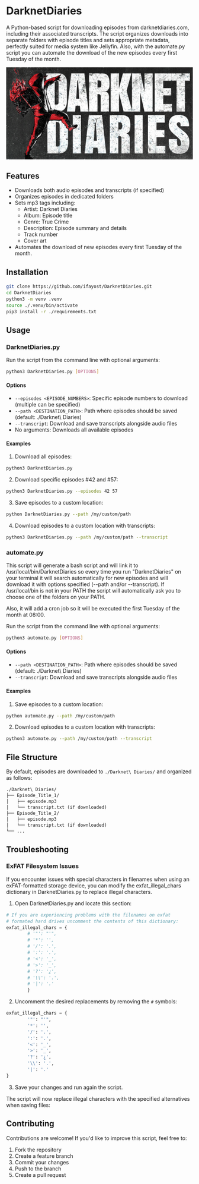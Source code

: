 # DarknetDiaries

A Python-based script for downloading episodes from darknetdiaries.com, including their associated transcripts. The script organizes downloads into separate folders with episode titles and sets appropriate metadata, perfectly suited for media system like Jellyfin. Also, with the automate.py script you can automate the download of the new episodes every first Tuesday of the month. 

![DarknetDiaries](https://github.com/ifayost/DarknetDiaries/blob/c33c7ed85a1c2e756badba8c6bb0348064ba6765/darknetdiaries-throwing.jpg "DarknetDiaries")

## Features

- Downloads both audio episodes and transcripts (if specified)
- Organizes episodes in dedicated folders
- Sets mp3 tags including:
  - Artist: Darknet Diaries
  - Album: Episode title
  - Genre: True Crime
  - Description: Episode summary and details
  - Track number
  - Cover art
- Automates the download of new episodes every first Tuesday of the month.

## Installation

```bash
git clone https://github.com/ifayost/DarknetDiaries.git
cd DarknetDiaries
python3 -m venv .venv
source ./.venv/bin/activate
pip3 install -r ./requirements.txt
```

## Usage

### DarknetDiaries.py

Run the script from the command line with optional arguments:

```bash
python3 DarknetDiaries.py [OPTIONS]
```

#### Options

- `--episodes <EPISODE_NUMBERS>`: Specific episode numbers to download (multiple can be specified)
- `--path <DESTINATION_PATH>`: Path where episodes should be saved (default: ./Darknet\ Diaries)
- `--transcript`: Download and save transcripts alongside audio files
- No arguments: Downloads all available episodes

#### Examples

1. Download all episodes:
```bash
python3 DarknetDiaries.py
```

2. Download specific episodes #42 and #57:
```bash
python3 DarknetDiaries.py --episodes 42 57
```

3. Save episodes to a custom location:
```bash
python DarknetDiaries.py --path /my/custom/path
```

4. Download episodes to a custom location with transcripts:
```bash
python3 DarknetDiaries.py --path /my/custom/path --transcript
```

### automate.py

This script will generate a bash script and will link it to /usr/local/bin/DarknetDiaries so every time you run "DarknetDiaries" on your terminal it will search automatically for new episodes and will download it with options specified (--path and/or --transcript). If /usr/local/bin is not in your PATH the script will automatically ask you to choose one of the folders on your PATH. 

Also, it will add a cron job so it will be executed the first Tuesday of the month at 08:00.
 
Run the script from the command line with optional arguments:

```bash
python3 automate.py [OPTIONS]
```

#### Options

- `--path <DESTINATION_PATH>`: Path where episodes should be saved (default: ./Darknet\ Diaries)
- `--transcript`: Download and save transcripts alongside audio files

#### Examples

1. Save episodes to a custom location:
```bash
python automate.py --path /my/custom/path
```

2. Download episodes to a custom location with transcripts:
```bash
python3 automate.py --path /my/custom/path --transcript
```

## File Structure

By default, episodes are downloaded to `./Darknet\ Diaries/` and organized as follows:
```
./Darknet\ Diaries/
├── Episode_Title_1/
│   ├── episode.mp3
│   └── transcript.txt (if downloaded)
├── Episode_Title_2/
│   ├── episode.mp3
│   └── transcript.txt (if downloaded)
└── ...
```

## Troubleshooting

### ExFAT Filesystem Issues
If you encounter issues with special characters in filenames when using an exFAT-formatted storage device, you can modify the exfat_illegal_chars dictionary in DarknetDiaries.py to replace illegal characters.

1. Open DarknetDiaries.py and locate this section:
```python
# If you are experiencing problems with the filenames on exfat
# formated hard drives uncomment the contents of this dictionary:
exfat_illegal_chars = {
        # '"': "'",
        # '*': '',
        # '/': '.',
        # ':': '.',
        # '<': '_',
        # '>': '_',
        # '?': '¿',
        # '\\': '.',
        # '|': '.'
        } 
```

2. Uncomment the desired replacements by removing the `#` symbols:
```python
exfat_illegal_chars = {
        '"': "'",
        '*': '',
        '/': '.',
        ':': '.',
        '<': '_',
        '>': '_',
        '?': '¿',
        '\\': '.',
        '|': '.'
}
```

3. Save your changes and run again the script.

The script will now replace illegal characters with the specified alternatives when saving files:

## Contributing

Contributions are welcome! If you'd like to improve this script, feel free to:

1. Fork the repository
2. Create a feature branch
3. Commit your changes
4. Push to the branch
5. Create a pull request
